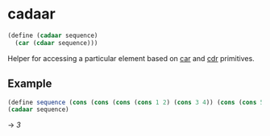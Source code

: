 # cadaar
```scheme
(define (cadaar sequence)
  (car (cdaar sequence)))
```
Helper for accessing a particular element based on [car](..\primitives\car.md) and [cdr](..\primitives\cdr.md) primitives.

## Example
```scheme
(define sequence (cons (cons (cons (cons 1 2) (cons 3 4)) (cons (cons 5 6) (cons 7 8))) (cons (cons (cons 9 10) (cons 11 12)) (cons (cons 13 14) (cons 15 16)))))
(cadaar sequence)
```
-> *3*